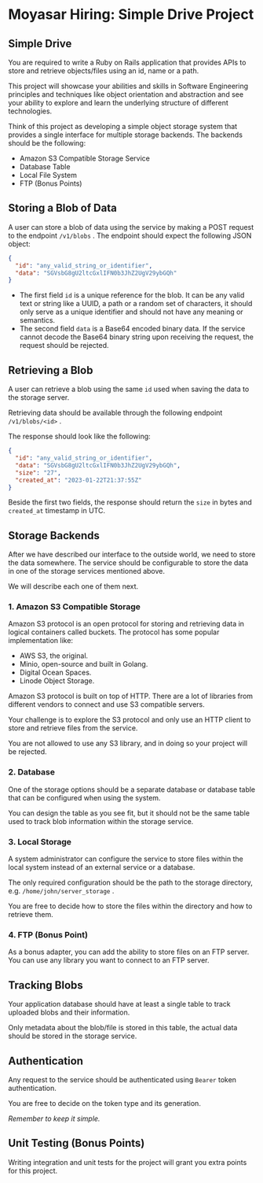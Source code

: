 # Moyasar Hiring: Simple Drive Project

## Simple Drive

You are required to write a Ruby on Rails application that provides APIs to store and retrieve objects/files using an id, name or a path.

This project will showcase your abilities and skills in Software Engineering principles and techniques like object orientation and abstraction and see your ability to explore and learn the underlying structure of different technologies.

Think of this project as developing a simple object storage system that provides a single interface for multiple storage backends. The backends should be the following:

- Amazon S3 Compatible Storage Service
- Database Table
- Local File System
- FTP (Bonus Points)

## Storing a Blob of Data

A user can store a blob of data using the service by making a POST request to the endpoint `/v1/blobs` . The endpoint should expect the following JSON object:

```json
{
  "id": "any_valid_string_or_identifier",
  "data": "SGVsbG8gU2ltcGxlIFN0b3JhZ2UgV29ybGQh"
}
```

- The first field `id` is a unique reference for the blob. It can be any valid text or string like a UUID, a path or a random set of characters, it should only serve as a unique identifier and should not have any meaning or semantics.
- The second field `data` is a Base64 encoded binary data. If the service cannot decode the Base64 binary string upon receiving the request, the request should be rejected.

## Retrieving a Blob

A user can retrieve a blob using the same `id` used when saving the data to the storage server.

Retrieving data should be available through the following endpoint `/v1/blobs/<id>` .

The response should look like the following:

```json
{
  "id": "any_valid_string_or_identifier",
  "data": "SGVsbG8gU2ltcGxlIFN0b3JhZ2UgV29ybGQh",
  "size": "27",
  "created_at": "2023-01-22T21:37:55Z"
}
```

Beside the first two fields, the response should return the `size` in bytes and `created_at` timestamp in UTC.

## Storage Backends

After we have described our interface to the outside world, we need to store the data somewhere. The service should be configurable to store the data in one of the storage services mentioned above.

We will describe each one of them next.

### 1. Amazon S3 Compatible Storage

Amazon S3 protocol is an open protocol for storing and retrieving data in logical containers called buckets. The protocol has some popular implementation like:

- AWS S3, the original.
- Minio, open-source and built in Golang.
- Digital Ocean Spaces.
- Linode Object Storage.

Amazon S3 protocol is built on top of HTTP. There are a lot of libraries from different vendors to connect and use S3 compatible servers.

Your challenge is to explore the S3 protocol and only use an HTTP client to store and retrieve files from the service.

You are not allowed to use any S3 library, and in doing so your project will be rejected.

### 2. Database

One of the storage options should be a separate database or database table that can be configured when using the system.

You can design the table as you see fit, but it should not be the same table used to track blob information within the storage service.

### 3. Local Storage

A system administrator can configure the service to store files within the local system instead of an external service or a database.

The only required configuration should be the path to the storage directory, e.g. `/home/john/server_storage` .

You are free to decide how to store the files within the directory and how to retrieve them.

### 4. FTP (Bonus Point)

As a bonus adapter, you can add the ability to store files on an FTP server. You can use any library you want to connect to an FTP server.

## Tracking Blobs

Your application database should have at least a single table to track uploaded blobs and their information.

Only metadata about the blob/file is stored in this table, the actual data should be stored in the storage service.

## Authentication

Any request to the service should be authenticated using `Bearer` token authentication.

You are free to decide on the token type and its generation.

_Remember to keep it simple._

## Unit Testing (Bonus Points)

Writing integration and unit tests for the project will grant you extra points for this
project.
